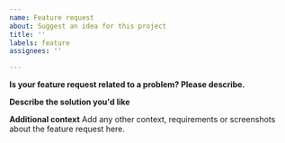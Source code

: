 ```yaml
---
name: Feature request
about: Suggest an idea for this project
title: ''
labels: feature
assignees: ''

---
```


**Is your feature request related to a problem? Please describe.**

**Describe the solution you'd like**

**Additional context**
Add any other context, requirements or screenshots about the feature request here.
